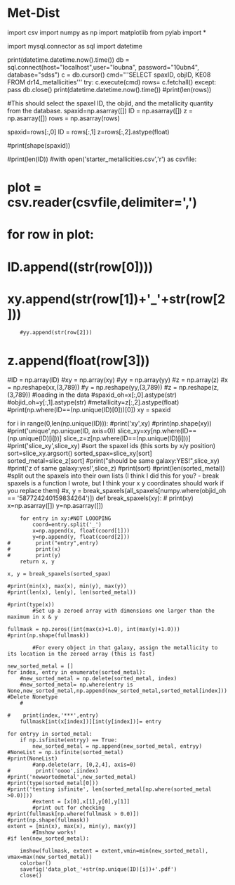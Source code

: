 # Met-Dist 
import csv
import numpy as np
import matplotlib
from pylab import *

import mysql.connector as sql
import datetime


print(datetime.datetime.now().time())
db = sql.connect(host="localhost",user="loubna", password="10ubn4", database="sdss")
c = db.cursor()
cmd='''SELECT spaxID, objID, KE08 FROM dr14_metallicities'''
try:
    c.execute(cmd)
    rows= c.fetchall()
except:
    pass
db.close()
print(datetime.datetime.now().time())
#print(len(rows))

#This should select the spaxel ID, the objid, and the metallicity quantity from the database.
spaxid=np.asarray([])
ID = np.asarray([])
z = np.asarray([])
rows = np.asarray(rows)

spaxid=rows[:,0]
ID = rows[:,1]
z=rows[:,2].astype(float)

#print(shape(spaxid))

#print(len(ID))
#with open('starter_metallicities.csv','r') as csvfile:
#	plot = csv.reader(csvfile,delimiter=',')
#	for row in plot:
#		ID.append((str(row[0])))
#		xy.append(str(row[1])+'_'+str(row[2]))
		#yy.append(str(row[2]))
#		z.append(float(row[3]))
#ID = np.array(ID)
#xy = np.array(xy)
#yy = np.array(yy)
#z = np.array(z)
#x = np.reshape(xx,(3,789))
#y = np.reshape(yy,(3,789))
#z = np.reshape(z,(3,789))
#loading in the data
#spaxid_oh=x[:,0].astype(str)
#objid_oh=y[:,1].astype(str)
#metallicity=z[:,2].astype(float)
#print(np.where(ID==(np.unique(ID)[0]))[0])
xy = spaxid

for i in range(0,len(np.unique(ID))):
    #print('xy',xy)
    #print(np.shape(xy))
    #print('unique',np.unique(ID, axis=0))
    slice_xy=xy[np.where(ID==(np.unique(ID)[i]))]
    slice_z=z[np.where(ID==(np.unique(ID)[i]))]
    #print('slice_xy',slice_xy)
            	#sort the spaxel ids (this sorts by x/y position)
    sort=slice_xy.argsort()
    sorted_spax=slice_xy[sort]
    sorted_metal=slice_z[sort]
    #print("should be same galaxy:YES!",slice_xy)
    #print('z of same galaxy:yes!',slice_z)
    #print(sort)
    #print(len(sorted_metal))
        	#split out the spaxels into their own lists (I think I did this for you? - break spaxels is a function I wrote, but I think your x y coordinates should work if you replace them)
        	#x, y = break_spaxels(all_spaxels[numpy.where(objid_oh == '587724240159834264')])
    def break_spaxels(xy):
    #    print(xy)
        x=np.asarray([])
        y=np.asarray([])

        for entry in xy:#NOT LOOOPING
            coord=entry.split('_')
            x=np.append(x, float(coord[1]))
            y=np.append(y, float(coord[2]))
    #        print("entry",entry)
    #        print(x)
    #        print(y)
        return x, y

    x, y = break_spaxels(sorted_spax)

    #print(min(x), max(x), min(y), max(y))
    #print(len(x), len(y), len(sorted_metal))

    #print(type(x))
        	#Set up a zeroed array with dimensions one larger than the maximum in x & y

    fullmask = np.zeros((int(max(x)+1.0), int(max(y)+1.0)))
    #print(np.shape(fullmask))

        	#For every object in that galaxy, assign the metallicity to its location in the zeroed array (this is fast)

    new_sorted_metal = []
    for index, entry in enumerate(sorted_metal):
        #new_sorted_metal = np.delete(sorted_metal, index)
        #new_sorted_metal= np.where(entry is None,new_sorted_metal,np.append(new_sorted_metal,sorted_metal[index])) #Delete Nonetype
        #

    #    print(index,'***',entry)
        fullmask[int(x[index])][int(y[index])]= entry

    for entryy in sorted_metal:
        if np.isfinite(entryy) == True:
            new_sorted_metal = np.append(new_sorted_metal, entryy)
    #NoneList = np.isfinite(sorted_metal)
    #print(NoneList)
            #anp.delete(arr, [0,2,4], axis=0)
    #        print('oooo',iindex)
    #print('newwortedmetal',new_sorted_metal)
    #print(type(sorted_metal[0]))
    #print('testing isfinite', len(sorted_metal[np.where(sorted_metal >0.0)]))
        	#extent = [x[0],x[1],y[0],y[1]]
        	#print out for checking
    #print(fullmask[np.where(fullmask > 0.0)])
    #print(np.shape(fullmask))
    extent = [min(x), max(x), min(y), max(y)]
        	#Imshow works!
    #if len(new_sorted_metal):

        imshow(fullmask, extent = extent,vmin=min(new_sorted_metal), vmax=max(new_sorted_metal))
        colorbar()
        savefig('data_plot_'+str(np.unique(ID)[i])+'.pdf')
        close()
